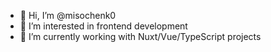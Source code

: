 - 👋 Hi, I’m @misochenk0
- 👀 I’m interested in frontend development
- 🌱 I’m currently working with Nuxt/Vue/TypeScript projects 

<!---
misochenk0/misochenk0 is a ✨ special ✨ repository because its `README.md` (this file) appears on your GitHub profile.
You can click the Preview link to take a look at your changes.
--->
